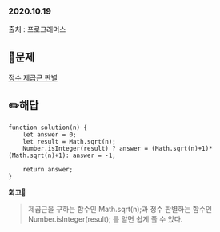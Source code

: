 ### 2020.10.19

출처 : 프로그래머스

## 📝문제

[정수 제곱근 판별](https://programmers.co.kr/learn/courses/30/lessons/12934)

## ✏️해답
```
function solution(n) {
    let answer = 0;
    let result = Math.sqrt(n);
    Number.isInteger(result) ? answer = (Math.sqrt(n)+1)*(Math.sqrt(n)+1): answer = -1;
    
    return answer;
}
```

**회고🧐**

> 제곱근을 구하는 함수인 Math.sqrt(n);과 정수 판별하는 함수인 Number.isInteger(result); 를 알면 쉽게 풀 수 있다.